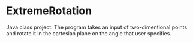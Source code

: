# ExtremeRotation

Java class project. The program takes an input of two-dimentional points and rotate it in the cartesian plane on the angle that user specifies.
